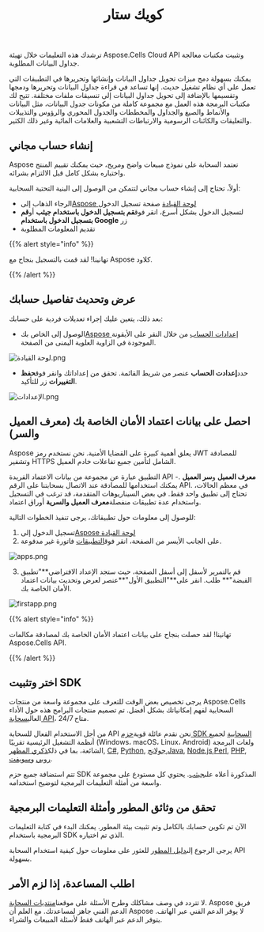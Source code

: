 ﻿---
title: كويك ستار
second_title: Aspose.Cells Cloud Documen
type: docs
url: /ar/quickstart/
description: Aspose.Cells تدعم السحابة Excel لإنشاء وتحويل ودمج وتقسيم وحماية وتشغيل الكائن الداخلي وما إلى ذلك
weight: 20
---
ترشدك هذه التعليمات خلال تهيئة Aspose.Cells Cloud API وتثبيت مكتبات معالجة جداول البيانات المطلوبة.

يمكنك بسهولة دمج ميزات تحويل جداول البيانات وإنشائها وتحريرها في التطبيقات التي تعمل على أي نظام تشغيل حديث. إنها تساعد في قراءة جداول البيانات وتحريرها ودمجها وتقسيمها بالإضافة إلى تحويل جداول البيانات إلى تنسيقات ملفات مختلفة. تتيح لك مكتبات البرمجة هذه العمل مع مجموعة كاملة من مكونات جدول البيانات، مثل البيانات والأنماط والصيغ والجداول والمخططات والجدول المحوري والرؤوس والتذييلات والتعليقات والكائنات الرسومية والارتباطات التشعبية والعلامات المائية وغير ذلك الكثير.

## إنشاء حساب مجاني

Aspose تعتمد السحابة على نموذج مبيعات واضح ومريح، حيث يمكنك تقييم المنتج واختباره بشكل كامل قبل الالتزام بشرائه.

أولاً، تحتاج إلى إنشاء حساب مجاني لتتمكن من الوصول إلى البنية التحتية السحابية:

-  الرجاء الذهاب إلى[Aspose لوحة القيادة](https://dashboard.aspose.cloud/#/) صفحة تسجيل الدخول
-  لتسجيل الدخول بشكل أسرع، انقر فوق**قم بتسجيل الدخول باستخدام جيثب** أو**قم بتسجيل الدخول باستخدام Google** زر
- تقديم المعلومات المطلوبة

{{% alert style="info" %}}

تهانينا! لقد قمت بالتسجيل بنجاح مع Aspose كلاود.

{{% /alert %}}

## عرض وتحديث تفاصيل حسابك

بعد ذلك، يتعين عليك إجراء تعديلات فردية على حسابك:

-  الوصول إلى الخاص بك[Aspose إعدادات الحساب](https://id.containerize.com/admin/) من خلال النقر على الأيقونة الموجودة في الزاوية العلوية اليمنى من الصفحة.

![لوحة القيادة.png](dashboard.png)

-  حدد**إعدادت الحساب** عنصر من شريط القائمة. تحقق من إعداداتك وانقر فوق**حفظ التغييرات** زر للتأكيد.

![الإعدادات.png](settings.png)

## احصل على بيانات اعتماد الأمان الخاصة بك (معرف العميل والسر)

Aspose يعلق أهمية كبيرة على القضايا الأمنية. نحن نستخدم رمز JWT للمصادقة وتشفير HTTPS الشامل لتأمين جميع تفاعلات خادم العميل.

 التطبيق عبارة عن مجموعة من بيانات الاعتماد الفريدة API -**معرف العميل** و**سر العميل** . يمكنك استخدامها للمصادقة عند الاتصال بسحابتنا على الرقم API. في معظم الحالات، تحتاج إلى تطبيق واحد فقط. في بعض السيناريوهات المتقدمة، قد ترغب في التسجيل واستخدام عدة تطبيقات منفصلة**معرف العميل والسرية** أوراق اعتماد.

للوصول إلى معلومات حول تطبيقاتك، يرجى تنفيذ الخطوات التالية:

1.  تسجيل الدخول إلى[Aspose لوحة القيادة](https://dashboard.aspose.cloud/#/)
 2. على الجانب الأيسر من الصفحة، انقر فوق[التطبيقات](https://dashboard.aspose.cloud/applications) فاتورة غير مدفوعة.

![apps.png](applications.png)

 3. قم بالتمرير لأسفل إلى أسفل الصفحة، حيث ستجد الإعداد الافتراضي**"تطبيق القبضة"** طلب. انقر على**"التطبيق الأول"**عنصر لعرض وتحديث بيانات اعتماد الأمان الخاصة بك.

![firstapp.png](firstapp.png)

{{% alert style="info" %}}

تهانينا! لقد حصلت بنجاح على بيانات اعتماد الأمان الخاصة بك لمصادقة مكالمات Aspose.Cells API.

{{% /alert %}}

## اختر وتثبيت SDK

 يرجى تخصيص بعض الوقت للتعرف على مجموعة واسعة من منتجات Aspose.Cells السحابية لفهم إمكانياتك بشكل أفضل. تم تصميم منتجات البرامج هذه حول الأداء العالي[سحابة API](https://apireference.aspose.com/)، متاح 24/7.

 من أجل الاستخدام الفعال للسحابة API نحن نقدم عائلة قوية[حزم SDK السحابية](https://products.aspose.cloud/cells/family) لجميع أنظمة التشغيل الرئيسية تقريبًا (Windows، macOS، Linux، Android) ولغات البرمجة الشائعة، بما في ذلك[ذكري المظهر](https://products.aspose.cloud/cells/android), [C#](https://products.aspose.cloud/cells/net), [Python](https://products.aspose.cloud/cells/python), [جولانج](https://products.aspose.cloud/cells/go),[Java](https://products.aspose.cloud/cells/java), [Node.js](https://products.aspose.cloud/cells/nodejs),[Perl](https://products.aspose.cloud/cells/perl), [PHP](https://products.aspose.cloud/cells/php), [روبي](https://products.aspose.cloud/cells/ruby) و[سويفت](https://products.aspose.cloud/cells/swift).

 تتم استضافة جميع حزم SDK المذكورة أعلاه على[جيثب](https://github.com/aspose-cells-cloud/). يحتوي كل مستودع على مجموعة واسعة من أمثلة التعليمات البرمجية لتوضيح استخدامه.

## تحقق من وثائق المطور وأمثلة التعليمات البرمجية

الآن تم تكوين حسابك بالكامل وتم تثبيت بيئة المطور. يمكنك البدء في كتابة التعليمات البرمجية باستخدام SDK الذي تم اختياره.

 يرجى الرجوع إلى[دليل المطور](https://docs.aspose.cloud/cells/developer-guide/) للعثور على معلومات حول كيفية استخدام السحابة API بسهولة.

## اطلب المساعدة، إذا لزم الأمر

 لا تتردد في وصف مشاكلك وطرح الأسئلة على موقعنا[منتديات السحابة](https://forum.aspose.cloud/c/cells/7). Aspose فريق الدعم الفني جاهز لمساعدتك. مع العلم أن Aspose لا يوفر الدعم الفني عبر الهاتف. يتوفر الدعم عبر الهاتف فقط لأسئلة المبيعات والشراء.




